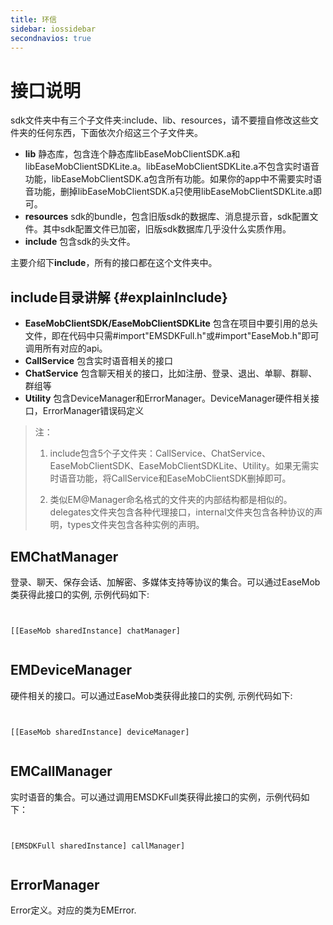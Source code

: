 ```yaml
---
title: 环信
sidebar: iossidebar
secondnavios: true
---
```


# 接口说明

sdk文件夹中有三个子文件夹:include、lib、resources，请不要擅自修改这些文件夹的任何东西，下面依次介绍这三个子文件夹。

* **lib** 静态库，包含连个静态库libEaseMobClientSDK.a和libEaseMobClientSDKLite.a。libEaseMobClientSDKLite.a不包含实时语音功能，libEaseMobClientSDK.a包含所有功能。如果你的app中不需要实时语音功能，删掉libEaseMobClientSDK.a只使用libEaseMobClientSDKLite.a即可。
* **resources** sdk的bundle，包含旧版sdk的数据库、消息提示音，sdk配置文件。其中sdk配置文件已加密，旧版sdk数据库几乎没什么实质作用。
* **include** 包含sdk的头文件。

主要介绍下**include**，所有的接口都在这个文件夹中。

## include目录讲解 {#explainInclude}

* **EaseMobClientSDK/EaseMobClientSDKLite** 包含在项目中要引用的总头文件，即在代码中只需#import"EMSDKFull.h"或#import"EaseMob.h"即可调用所有对应的api。
* **CallService** 包含实时语音相关的接口
* **ChatService** 包含聊天相关的接口，比如注册、登录、退出、单聊、群聊、群组等
* **Utility** 包含DeviceManager和ErrorManager。DeviceManager硬件相关接口，ErrorManager错误码定义

> 注：
> 
>1. include包含5个子文件夹：CallService、ChatService、EaseMobClientSDK、EaseMobClientSDKLite、Utility。如果无需实时语音功能，将CallService和EaseMobClientSDK删掉即可。
>
>2. 类似EM@Manager命名格式的文件夹的内部结构都是相似的。delegates文件夹包含各种代理接口，internal文件夹包含各种协议的声明，types文件夹包含各种实例的声明。

## EMChatManager

登录、聊天、保存会话、加解密、多媒体支持等协议的集合。可以通过EaseMob类获得此接口的实例, 示例代码如下:

<pre class="hll"><code class="language-java">

[[EaseMob sharedInstance] chatManager]

</code></pre>

## EMDeviceManager

硬件相关的接口。可以通过EaseMob类获得此接口的实例, 示例代码如下:

<pre class="hll"><code class="language-java">

[[EaseMob sharedInstance] deviceManager]

</code></pre>

## EMCallManager

实时语音的集合。可以通过调用EMSDKFull类获得此接口的实例，示例代码如下：

<pre class="hll"><code class="language-java">

[EMSDKFull sharedInstance] callManager]

</code></pre>

## ErrorManager

Error定义。对应的类为EMError.
